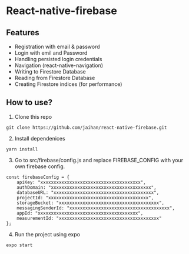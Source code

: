 # React-native-firebase

## Features
* Registration with email & password
* Login with emil and Password
* Handling persisted login credentials
* Navigation (react-native-navigation)
* Writing to Firestore Database
* Reading from Firestore Database
* Creating Firestore indices (for performance)

## How to use?

1. Clone this repo
```
git clone https://github.com/jaihan/react-native-firebase.git

```
2. Install dependenices

```
yarn install 
```
3. Go to src/firebase/config.js and replace FIREBASE_CONFIG with your own firebase config.
```
const firebaseConfig = {
    apiKey: "xxxxxxxxxxxxxxxxxxxxxxxxxxxxxxxxxxxxxx",
    authDomain: "xxxxxxxxxxxxxxxxxxxxxxxxxxxxxxxxxxxxxx",
    databaseURL: "xxxxxxxxxxxxxxxxxxxxxxxxxxxxxxxxxxxxxx",
    projectId: "xxxxxxxxxxxxxxxxxxxxxxxxxxxxxxxxxxxxxx",
    storageBucket: "xxxxxxxxxxxxxxxxxxxxxxxxxxxxxxxxxxxxxx",
    messagingSenderId: "xxxxxxxxxxxxxxxxxxxxxxxxxxxxxxxxxxxxxx",
    appId: "xxxxxxxxxxxxxxxxxxxxxxxxxxxxxxxxxxxxxx",
    measurementId: "xxxxxxxxxxxxxxxxxxxxxxxxxxxxxxxxxxxxxx"
};
```
4. Run the project using expo
```
expo start
```




